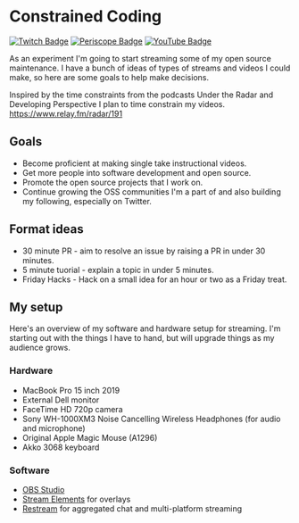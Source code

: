 # Constrained Coding
[![Twitch Badge](https://img.shields.io/badge/Twitch-ConstrainedCoding-9147ff)](https://www.twitch.tv/constrainedcoding)
[![Periscope Badge](https://img.shields.io/badge/Periscope-__JacobTomlinson-%2340A4C4)](https://www.pscp.tv/_JacobTomlinson/follow)
[![YouTube Badge](https://img.shields.io/badge/YouTube-Jacob%20Tomlinson-FF0000)](https://www.youtube.com/channel/UCjwcSpcyRYsfZMsliAJzYuQ/live)

As an experiment I'm going to start streaming some of my open source maintenance. I have a bunch of ideas of types of streams and videos I could make, so here are some goals to help make decisions.

Inspired by the time constraints from the podcasts Under the Radar and Developing Perspective I plan to time constrain my videos. https://www.relay.fm/radar/191

## Goals

- Become proficient at making single take instructional videos.
- Get more people into software development and open source.
- Promote the open source projects that I work on.
- Continue growing the OSS communities I'm a part of and also building my following, especially on Twitter.

## Format ideas

 - 30 minute PR - aim to resolve an issue by raising a PR in under 30 minutes.
 - 5 minute tuorial - explain a topic in under 5 minutes.
 - Friday Hacks - Hack on a small idea for an hour or two as a Friday treat.
 
## My setup

Here's an overview of my software and hardware setup for streaming. I'm starting out with the things I have to hand, but will upgrade things as my audience grows.

### Hardware

- MacBook Pro 15 inch 2019
- External Dell monitor
- FaceTime HD 720p camera
- Sony WH-1000XM3 Noise Cancelling Wireless Headphones (for audio and microphone)
- Original Apple Magic Mouse (A1296)
- Akko 3068 keyboard

### Software

- [OBS Studio](https://obsproject.com/)
- [Stream Elements](https://streamelements.com/) for overlays
- [Restream](https://restream.io) for aggregated chat and multi-platform streaming
